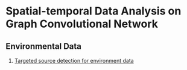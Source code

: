 # Spatial-temporal Data Analysis on Graph Convolutional Network

## Environmental Data

1. [Targeted source detection for environment data](https://arxiv.org/pdf/1908.11056.pdf)
